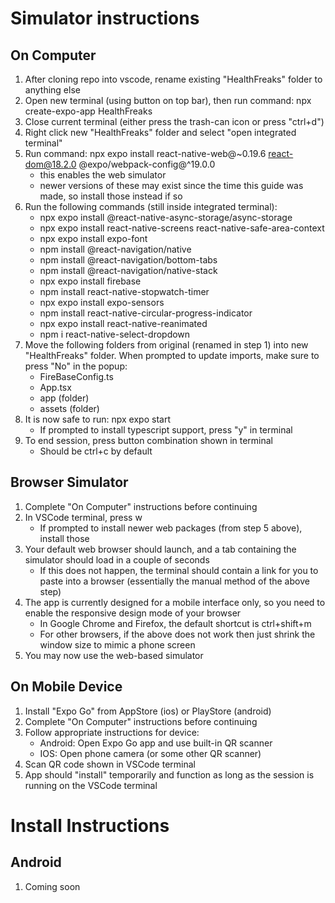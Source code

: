 # Simulator instructions

## On Computer
1. After cloning repo into vscode, rename existing "HealthFreaks" folder to anything else
2. Open new terminal (using button on top bar), then run command: npx create-expo-app HealthFreaks
3. Close current terminal (either press the trash-can icon or press "ctrl+d")
4. Right click new "HealthFreaks" folder and select "open integrated terminal"
5. Run command: npx expo install react-native-web@~0.19.6 react-dom@18.2.0 @expo/webpack-config@^19.0.0
    - this enables the web simulator
    - newer versions of these may exist since the time this guide was made, so install those instead if so
6. Run the following commands (still inside integrated terminal):
    - npx expo install @react-native-async-storage/async-storage
    - npx expo install react-native-screens react-native-safe-area-context
    - npx expo install expo-font
    - npm install @react-navigation/native
    - npm install @react-navigation/bottom-tabs
    - npm install @react-navigation/native-stack
    - npx expo install firebase
    - npm install react-native-stopwatch-timer
    - npx expo install expo-sensors
    - npm install react-native-circular-progress-indicator
    - npx expo install react-native-reanimated
    - npm i react-native-select-dropdown
7. Move the following folders from original (renamed in step 1) into new "HealthFreaks" folder. When prompted to update imports, make sure to press "No" in the popup:
    - FireBaseConfig.ts
    - App.tsx
    - app (folder)
    - assets (folder)
8. It is now safe to run: npx expo start
    - If prompted to install typescript support, press "y" in terminal
9. To end session, press button combination shown in terminal
    - Should be ctrl+c by default

## Browser Simulator
1. Complete "On Computer" instructions before continuing
2. In VSCode terminal, press w
    - If prompted to install newer web packages (from step 5 above), install those
3. Your default web browser should launch, and a tab containing the simulator should load in a couple of seconds
    - If this does not happen, the terminal should contain a link for you to paste into a browser (essentially the manual method of the above step)
4. The app is currently designed for a mobile interface only, so you need to enable the responsive design mode of your browser
    - In Google Chrome and Firefox, the default shortcut is ctrl+shift+m
    - For other browsers, if the above does not work then just shrink the window size to mimic a phone screen
5. You may now use the web-based simulator

## On Mobile Device
1. Install "Expo Go" from AppStore (ios) or PlayStore (android)
2. Complete "On Computer" instructions before continuing
3. Follow appropriate instructions for device:
    - Android: Open Expo Go app and use built-in QR scanner
    - IOS: Open phone camera (or some other QR scanner)
4. Scan QR code shown in VSCode terminal
5. App should "install" temporarily and function as long as the session is running on the VSCode terminal

# Install Instructions

## Android
1. Coming soon